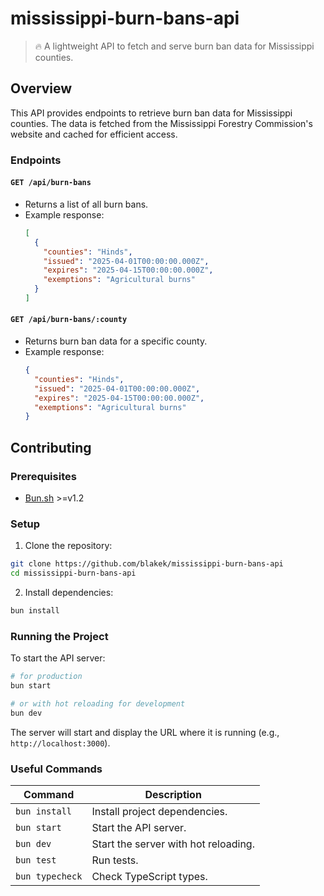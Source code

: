 # mississippi-burn-bans-api

> 🔥 A lightweight API to fetch and serve burn ban data for Mississippi counties.

## Overview

This API provides endpoints to retrieve burn ban data for Mississippi counties. The data is fetched from the Mississippi Forestry Commission's website and cached for efficient access.

### Endpoints

#### `GET /api/burn-bans`

- Returns a list of all burn bans.
- Example response:
  ```json
  [
    {
      "counties": "Hinds",
      "issued": "2025-04-01T00:00:00.000Z",
      "expires": "2025-04-15T00:00:00.000Z",
      "exemptions": "Agricultural burns"
    }
  ]
  ```

#### `GET /api/burn-bans/:county`

- Returns burn ban data for a specific county.
- Example response:
  ```json
  {
    "counties": "Hinds",
    "issued": "2025-04-01T00:00:00.000Z",
    "expires": "2025-04-15T00:00:00.000Z",
    "exemptions": "Agricultural burns"
  }
  ```

## Contributing

### Prerequisites

- [Bun.sh](https://bun.sh/) >=v1.2

### Setup

1. Clone the repository:

```bash
git clone https://github.com/blakek/mississippi-burn-bans-api
cd mississippi-burn-bans-api
```

2. Install dependencies:

```bash
bun install
```

### Running the Project

To start the API server:

```bash
# for production
bun start

# or with hot reloading for development
bun dev
```

The server will start and display the URL where it is running (e.g., `http://localhost:3000`).

### Useful Commands

| Command         | Description                          |
| --------------- | ------------------------------------ |
| `bun install`   | Install project dependencies.        |
| `bun start`     | Start the API server.                |
| `bun dev`       | Start the server with hot reloading. |
| `bun test`      | Run tests.                           |
| `bun typecheck` | Check TypeScript types.              |
